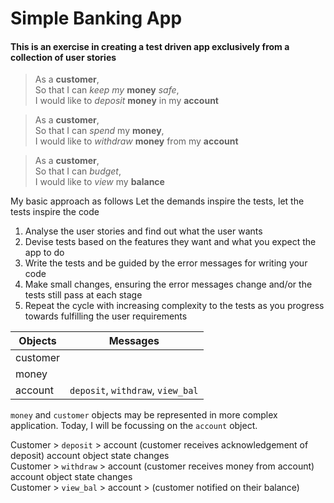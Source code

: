 # Simple Banking App
#### This is an exercise in creating a test driven app exclusively from a collection of user stories
> As a **customer**,  
> So that I can _keep my_ **money** _safe_,  
> I would like to _deposit_ **money** in my **account**
    
> As a **customer**,  
> So that I can _spend_ my **money**,  
> I would like to _withdraw_ **money** from my **account**  
  
> As a **customer**,  
> So that I can _budget_,  
> I would like to _view_ my **balance**  

My basic approach as follows
Let the demands inspire the tests, let the tests inspire the code
1. Analyse the user stories and find out what the user wants
2. Devise tests based on the features they want and what you expect the app to do
3. Write the tests and be guided by the error messages for writing your code
4. Make small changes, ensuring the error messages change and/or the tests still pass at each stage
5. Repeat the cycle with increasing complexity to the tests as you progress towards fulfilling the user requirements

|  Objects  |  Messages                        |
|-----------|----------------------------------|
|customer   |                                  |
|money      |                                  |
|account    | `deposit`, `withdraw`, `view_bal`|

`money` and `customer` objects may be represented in more complex application. Today, I will be focussing on the `account` object.

Customer > `deposit` > account (customer receives acknowledgement of deposit) account object state changes  
Customer > `withdraw` > account (customer receives money from account) account object state changes  
Customer > `view_bal` > account > (customer notified on their balance)  